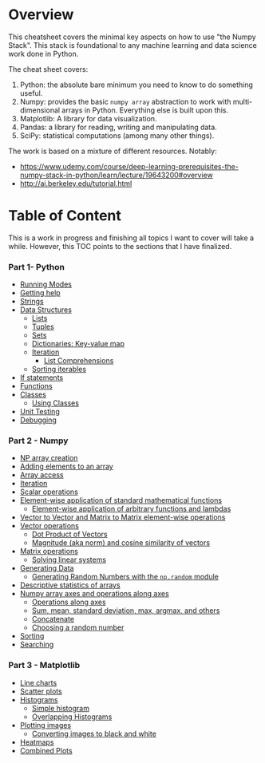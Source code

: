 # Overview

This cheatsheet covers the minimal key aspects on how to use "the Numpy Stack". This stack is foundational to any
machine learning and data science work done in Python.

The cheat sheet covers:
1. Python: the absolute bare minimum you need to know to do something useful.
2. Numpy: provides the basic `numpy array` abstraction to work with multi-dimensional arrays in Python. Everything else 
is built upon this.
3. Matplotlib: A library for data visualization.
4. Pandas: a library for reading, writing and manipulating data.
5. SciPy: statistical computations (among many other things).

The work is based on a mixture of different resources. Notably:
- https://www.udemy.com/course/deep-learning-prerequisites-the-numpy-stack-in-python/learn/lecture/19643200#overview
- http://ai.berkeley.edu/tutorial.html


# Table of Content

This is a work in progress and finishing all topics I want to cover will take a while. However, 
this TOC points to the sections that I have finalized.

### Part 1- Python
- [Running Modes](./1-python.md#running-modes)
- [Getting help](./1-python.md#getting-help)
- [Strings](./1-python.md#strings)
- [Data Structures](./1-python.md#data-structures)
  * [Lists](./1-python.md#lists)
  * [Tuples](./1-python.md#tuples)
  * [Sets](./1-python.md#sets)
  * [Dictionaries: Key-value map](./1-python.md#dictionaries-key-value-map)
  * [Iteration](./1-python.md#iteration)
    + [List Comprehensions](./1-python.md#list-comprehensions)
  * [Sorting iterables](./1-python.md#sorting-iterables)
- [If statements](./1-python.md#if-statements)
- [Functions](./1-python.md#functions)
- [Classes](./1-python.md#classes)
  * [Using Classes](./1-python.md#using-classes)
- [Unit Testing](./1-python.md#unit-testing)
- [Debugging](./1-python.md#debugging)

### Part 2 - Numpy

* [NP array creation](./2-numpy.md#np-array-creation)
* [Adding elements to an array](./2-numpy.md#adding-elements-to-an-array)
* [Array access](./2-numpy.md#array-access)
* [Iteration](./2-numpy.md#iteration)
* [Scalar operations](./2-numpy.md#scalar-operations)
* [Element-wise application of standard mathematical functions](./2-numpy.md#element-wise-application-of-standard-mathematical-functions)
  + [Element-wise application of arbitrary functions and lambdas](./2-numpy.md#element-wise-application-of-arbitrary-functions-and-lambdas)
* [Vector to Vector and Matrix to Matrix element-wise operations](./2-numpy.md#vector-to-vector-and-matrix-to-matrix-element-wise-operations)
* [Vector operations](./2-numpy.md#vector-operations)
  + [Dot Product of Vectors](./2-numpy.md#dot-product-of-vectors)
  + [Magnitude (aka norm) and cosine similarity of vectors](./2-numpy.md#magnitude-aka-norm-and-cosine-similarity-of-vectors)
* [Matrix operations](./2-numpy.md#matrix-operations)
  + [Solving linear systems](./2-numpy.md#solving-linear-systems)
* [Generating Data](./2-numpy.md#generating-data)
  + [Generating Random Numbers with the `np.random` module](./2-numpy.md#generating-random-numbers-with-the-nprandom-module)
* [Descriptive statistics of arrays](./2-numpy.md#descriptive-statistics-of-arrays)
* [Numpy array axes and operations along axes](./2-numpy.md#numpy-array-axes-and-operations-along-axes)
  + [Operations along axes](./2-numpy.md#operations-along-axes)
  + [Sum, mean, standard deviation, max, argmax, and others](./2-numpy.md#sum-mean-standard-deviation-max-argmax-and-others)
  + [Concatenate](./2-numpy.md#concatenate)
  + [Choosing a random number](./2-numpy.md#choosing-a-random-number)
* [Sorting](./2-numpy.md#sorting)
* [Searching](./2-numpy.md#searching)

### Part 3 - Matplotlib

- [Line charts](./3-matplotlib.md#line-charts)
- [Scatter plots](./3-matplotlib.md#scatter-plots)
- [Histograms](./3-matplotlib.md#histograms)
  * [Simple histogram](./3-matplotlib.md#simple-histogram)
  * [Overlapping Histograms](./3-matplotlib.md#overlapping-histograms)
- [Plotting images](./3-matplotlib.md#plotting-images)
  * [Converting images to black and white](./3-matplotlib.md#converting-images-to-black-and-white)
- [Heatmaps](./3-matplotlib.md#heatmaps)
- [Combined Plots](./3-matplotlib.md#combined-plots)